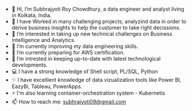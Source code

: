 - 👋 Hi, I’m Subhrajyoti Roy Chowdhury, a data engineer and analyst living in Kolkata, India.
- 🌱 I have Worked in many challenging projects, analyzind data in order to derive business insights to help the customer to take right decissions. 
- 👀 I’m interested in taking up new technical challenges on Business Intelligence and Analytics.
- 🌱 I’m currently improving my data engineering skills.
- 🌱 I’m currently preparing for AWS certification.
- 💞️ I’m intrested in keeping up-to-date with latest technological developments.
- 💻 I have a strong knowledge of Shell script, PL/SQL, Python
- ✨ I have excellient knowledge of data vizualization tools like Power BI, EazyBi, Tableau, PowerApps.
- ⚡ I'm also learning container-orchestration system - Kubernetis
- 📫 How to reach me: subhrajyoti09@gmail.com

<!---
subhrajyoti-git/subhrajyoti-git is a ✨ special ✨ repository because its `README.md` (this file) appears on your GitHub profile.
You can click the Preview link to take a look at your changes.
--->
